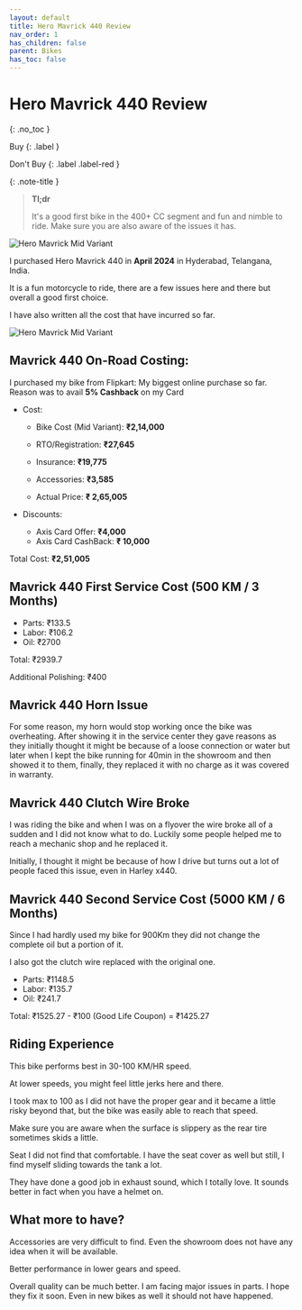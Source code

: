 ```yaml
---
layout: default
title: Hero Mavrick 440 Review
nav_order: 1
has_children: false
parent: Bikes
has_toc: false
---
```


# Hero Mavrick 440 Review
{: .no_toc }

Buy
{: .label }


Don't Buy
{: .label .label-red }


{: .note-title }
> **Tl;dr**
>
> It's a good first bike in the 400+ CC segment and fun and nimble to ride. Make sure you are also aware of the issues it has.

![Hero Mavrick Mid Variant](https://www.heromotocorp.com/content/dam/hero-aem-website/in/en-in/premia/acja/acja/bike-image/gallery-02.png)

I purchased Hero Mavrick 440 in __April 2024__ in Hyderabad, Telangana, India.

It is a fun motorcycle to ride, there are a few issues here and there but overall a good first choice.

I have also written all the cost that have incurred so far.

![Hero Mavrick Mid Variant](https://www.heromotocorp.com/content/dam/hero-aem-website/in/en-in/premia/acja/acja/product-compare/mid.svg)

## Mavrick 440 On-Road Costing:

I purchased my bike from Flipkart: My biggest online purchase so far. Reason was to avail **5% Cashback** on my Card

- Cost:

    - Bike Cost (Mid Variant): **₹2,14,000**
    - RTO/Registration: **₹27,645**
    - Insurance: **₹19,775**
    - Accessories: **₹3,585**

    - Actual Price: **₹ 2,65,005**
- Discounts:
    - Axis Card Offer: **₹4,000**
    - Axis Card CashBack: **₹ 10,000**

Total Cost: **₹2,51,005**

## Mavrick 440 First Service Cost (500 KM / 3 Months)

- Parts: ₹133.5
- Labor: ₹106.2
- Oil: ₹2700

Total: ₹2939.7

Additional Polishing: ₹400

## Mavrick 440 Horn Issue

For some reason, my horn would stop working once the bike was overheating. After showing it in the service center they gave reasons as they initially thought it might be because of a loose connection or water but later when I kept the bike running for 40min in the showroom and then showed it to them, finally, they replaced it with no charge as it was covered in warranty.

## Mavrick 440 Clutch Wire Broke

I was riding the bike and when I was on a flyover the wire broke all of a sudden and I did not know what to do. Luckily some people helped me to reach a mechanic shop and he replaced it.

Initially, I thought it might be because of how I drive but turns out a lot of people faced this issue, even in Harley x440.

## Mavrick 440 Second Service Cost (5000 KM / 6 Months)

Since I had hardly used my bike for 900Km they did not change the complete oil but a portion of it.

I also got the clutch wire replaced with the original one.

- Parts: ₹1148.5
- Labor: ₹135.7
- Oil: ₹241.7

Total: ₹1525.27 - ₹100 (Good Life Coupon) = ₹1425.27


## Riding Experience

This bike performs best in 30-100 KM/HR speed.

At lower speeds, you might feel little jerks here and there.

I took max to 100 as I did not have the proper gear and it became a little risky beyond that, but the bike was easily able to reach that speed.

Make sure you are aware when the surface is slippery as the rear tire sometimes skids a little.

Seat I did not find that comfortable. I have the seat cover as well but still, I find myself sliding towards the tank a lot.

They have done a good job in exhaust sound, which I totally love. It sounds better in fact when you have a helmet on.

## What more to have?

Accessories are very difficult to find. Even the showroom does not have any idea when it will be available.

Better performance in lower gears and speed.

Overall quality can be much better. I am facing major issues in parts. I hope they fix it soon. Even in new bikes as well it should not have happened.